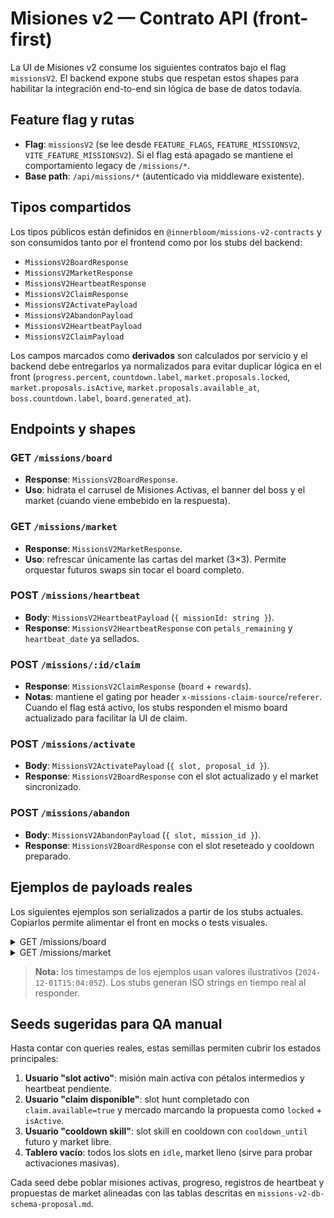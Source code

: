 # Misiones v2 — Contrato API (front-first)

La UI de Misiones v2 consume los siguientes contratos bajo el flag `missionsV2`. El backend expone stubs que respetan estos shapes para habilitar la integración end-to-end sin lógica de base de datos todavía.

## Feature flag y rutas
- **Flag**: `missionsV2` (se lee desde `FEATURE_FLAGS`, `FEATURE_MISSIONSV2`, `VITE_FEATURE_MISSIONSV2`). Si el flag está apagado se mantiene el comportamiento legacy de `/missions/*`.
- **Base path**: `/api/missions/*` (autenticado via middleware existente).

## Tipos compartidos
Los tipos públicos están definidos en `@innerbloom/missions-v2-contracts` y son consumidos tanto por el frontend como por los stubs del backend:

- `MissionsV2BoardResponse`
- `MissionsV2MarketResponse`
- `MissionsV2HeartbeatResponse`
- `MissionsV2ClaimResponse`
- `MissionsV2ActivatePayload`
- `MissionsV2AbandonPayload`
- `MissionsV2HeartbeatPayload`
- `MissionsV2ClaimPayload`

Los campos marcados como **derivados** son calculados por servicio y el backend debe entregarlos ya normalizados para evitar duplicar lógica en el front (`progress.percent`, `countdown.label`, `market.proposals.locked`, `market.proposals.isActive`, `market.proposals.available_at`, `boss.countdown.label`, `board.generated_at`).

## Endpoints y shapes

### GET `/missions/board`
- **Response**: `MissionsV2BoardResponse`.
- **Uso**: hidrata el carrusel de Misiones Activas, el banner del boss y el market (cuando viene embebido en la respuesta).

### GET `/missions/market`
- **Response**: `MissionsV2MarketResponse`.
- **Uso**: refrescar únicamente las cartas del market (3×3). Permite orquestar futuros swaps sin tocar el board completo.

### POST `/missions/heartbeat`
- **Body**: `MissionsV2HeartbeatPayload` (`{ missionId: string }`).
- **Response**: `MissionsV2HeartbeatResponse` con `petals_remaining` y `heartbeat_date` ya sellados.

### POST `/missions/:id/claim`
- **Response**: `MissionsV2ClaimResponse` (`board` + `rewards`).
- **Notas**: mantiene el gating por header `x-missions-claim-source`/`referer`. Cuando el flag está activo, los stubs responden el mismo board actualizado para facilitar la UI de claim.

### POST `/missions/activate`
- **Body**: `MissionsV2ActivatePayload` (`{ slot, proposal_id }`).
- **Response**: `MissionsV2BoardResponse` con el slot actualizado y el market sincronizado.

### POST `/missions/abandon`
- **Body**: `MissionsV2AbandonPayload` (`{ slot, mission_id }`).
- **Response**: `MissionsV2BoardResponse` con el slot reseteado y cooldown preparado.

## Ejemplos de payloads reales
Los siguientes ejemplos son serializados a partir de los stubs actuales. Copiarlos permite alimentar el front en mocks o tests visuales.

<details>
<summary>GET /missions/board</summary>

El payload completo está disponible para copy/paste en [`docs/missions-v2-board-sample.json`](./missions-v2-board-sample.json). Fragmento principal:

```json
{
  "season_id": "season-aurora-2024",
  "generated_at": "2024-12-01T15:04:05.000Z",
  "slots": [
    {
      "id": "slot-main-aurora",
      "slot": "main",
      "mission": {
        "id": "mission-main-001",
        "name": "Guardianes del Bloom",
        "type": "main",
        "summary": "Defiende la flor central completando tareas coordinadas.",
        "requirements": "Completar briefing semanal · Equipo de 3 agentes",
        "objective": "Resistir tres oleadas de amenazas al núcleo.",
        "objectives": ["Completar la ronda de reconocimiento", "Entregar reporte de vulnerabilidades", "Coordinar defensa con el squad"],
        "reward": { "xp": 450, "currency": 120, "items": ["Llave Prisma"] },
        "tasks": [
          { "id": "mission-main-001-task-1", "name": "Coordinar defensa", "tag": "coordination" },
          { "id": "mission-main-001-task-2", "name": "Sellar primer pétalo", "tag": "action" }
        ],
        "tags": ["story", "team"],
        "metadata": { "spotlight": true, "boosterMultiplier": 1.5 }
      },
      "state": "active",
      "petals": { "total": 5, "remaining": 3 },
      "heartbeat_today": false,
      "progress": { "current": 2, "target": 5, "percent": 40 },
      "countdown": { "ends_at": "2024-12-03T15:04:05.000Z", "label": "Termina en 2 días" },
      "actions": [
        { "id": "slot-main-aurora:heartbeat", "type": "heartbeat", "label": "Registrar Heartbeat", "enabled": true },
        { "id": "slot-main-aurora:link", "type": "link_daily", "label": "Vincular Daily", "enabled": true },
        { "id": "slot-main-aurora:claim", "type": "claim", "label": "Reclamar botín", "enabled": false }
      ],
      "claim": { "available": false, "enabled": false, "cooldown_until": null }
    }
  ],
  "boss": {
    "id": "boss-aurora-001",
    "name": "Centinela de Cristal",
    "status": "ready",
    "description": "Coordina golpes especiales para romper el escudo del jefe estacional.",
    "countdown": { "ends_at": "2024-12-01T19:04:05.000Z", "label": "Escudo vulnerable por 4h" },
    "actions": [
      { "id": "boss-phase2", "type": "special_strike", "label": "Activar Fase 2", "enabled": true },
      { "id": "boss-submit-evidence", "type": "submit_evidence", "label": "Enviar evidencia", "enabled": true }
    ]
  },
  "gating": { "claim_url": "/dashboard-v3/missions-v2" }
}
```

</details>

<details>
<summary>GET /missions/market</summary>

Payload completo listo para pruebas en [`docs/missions-v2-market-sample.json`](./missions-v2-market-sample.json). Fragmento inicial:

```json
{
  "market": [
    {
      "slot": "main",
      "proposals": [
        {
          "id": "mission-main-001",
          "slot": "main",
          "name": "Guardianes del Bloom",
          "summary": "Defiende la flor central completando tareas coordinadas.",
          "requirements": "Completar briefing semanal · Equipo de 3 agentes",
          "objective": "Resistir tres oleadas de amenazas al núcleo.",
          "objectives": ["Completar la ronda de reconocimiento", "Entregar reporte de vulnerabilidades", "Coordinar defensa con el squad"],
          "reward": { "xp": 450, "currency": 120, "items": ["Llave Prisma"] },
          "difficulty": "high",
          "tags": ["story", "team"],
          "metadata": { "spotlight": true, "boosterMultiplier": 1.5 },
          "duration_days": 5,
          "locked": true,
          "isActive": true,
          "available_at": "2024-12-02T03:04:05.000Z"
        }
      ]
    }
  ]
}
```

</details>

> **Nota:** los timestamps de los ejemplos usan valores ilustrativos (`2024-12-01T15:04:05Z`). Los stubs generan ISO strings en tiempo real al responder.

## Seeds sugeridas para QA manual
Hasta contar con queries reales, estas semillas permiten cubrir los estados principales:

1. **Usuario "slot activo"**: misión main activa con pétalos intermedios y heartbeat pendiente.
2. **Usuario "claim disponible"**: slot hunt completado con `claim.available=true` y mercado marcando la propuesta como `locked` + `isActive`.
3. **Usuario "cooldown skill"**: slot skill en cooldown con `cooldown_until` futuro y market libre.
4. **Tablero vacío**: todos los slots en `idle`, market lleno (sirve para probar activaciones masivas).

Cada seed debe poblar misiones activas, progreso, registros de heartbeat y propuestas de market alineadas con las tablas descritas en `missions-v2-db-schema-proposal.md`.
